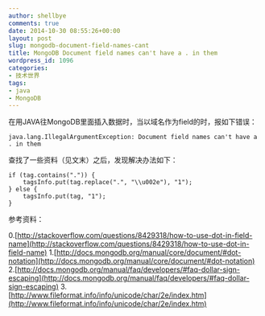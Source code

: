 ```yaml
---
author: shellbye
comments: true
date: 2014-10-30 08:55:26+00:00
layout: post
slug: mongodb-document-field-names-cant
title: MongoDB Document field names can't have a . in them
wordpress_id: 1096
categories:
- 技术世界
tags:
- java
- MongoDB
---
```


在用JAVA往MongoDB里面插入数据时，当以域名作为field的时，报如下错误：


    
    java.lang.IllegalArgumentException: Document field names can't have a . in them



查找了一些资料（见文末）之后，发现解决办法如下：


    
    if (tag.contains(".")) {
        tagsInfo.put(tag.replace(".", "\\u002e"), "1");
    } else {
        tagsInfo.put(tag, "1");
    }



参考资料：

0.[http://stackoverflow.com/questions/8429318/how-to-use-dot-in-field-name](http://stackoverflow.com/questions/8429318/how-to-use-dot-in-field-name)
1.[http://docs.mongodb.org/manual/core/document/#dot-notation](http://docs.mongodb.org/manual/core/document/#dot-notation)
2.[http://docs.mongodb.org/manual/faq/developers/#faq-dollar-sign-escaping](http://docs.mongodb.org/manual/faq/developers/#faq-dollar-sign-escaping)
3.[http://www.fileformat.info/info/unicode/char/2e/index.htm](http://www.fileformat.info/info/unicode/char/2e/index.htm)
